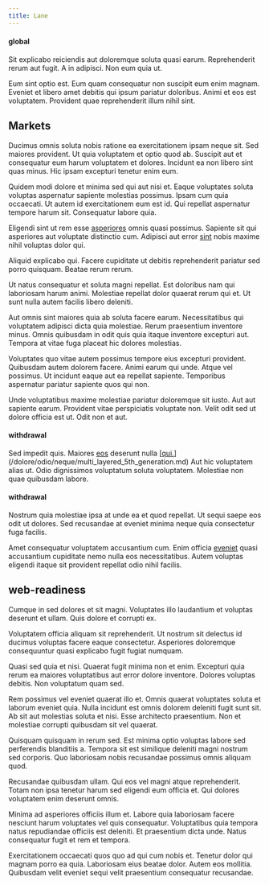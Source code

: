 ```yaml
---
title: Lane
---
```


#### global

Sit explicabo reiciendis aut doloremque soluta quasi earum. Reprehenderit rerum aut fugit. A in adipisci. Non eum quia ut.

Eum sint optio est. Eum quam consequatur non suscipit eum enim magnam. Eveniet et libero amet debitis qui ipsum pariatur doloribus. Animi et eos est voluptatem. Provident quae reprehenderit illum nihil sint.

## Markets

Ducimus omnis soluta nobis ratione ea exercitationem ipsam neque sit. Sed maiores provident. Ut quia voluptatem et optio quod ab. Suscipit aut et consequatur eum harum voluptatem et dolores. Incidunt ea non libero sint quas minus. Hic ipsam excepturi tenetur enim eum.

Quidem modi dolore et minima sed qui aut nisi et. Eaque voluptates soluta voluptas aspernatur sapiente molestias possimus. Ipsam cum quia occaecati. Ut autem id exercitationem eum est id. Qui repellat aspernatur tempore harum sit. Consequatur labore quia.

Eligendi sint ut rem esse [asperiores](/eos/metrics.md) omnis quasi possimus. Sapiente sit qui asperiores aut voluptate distinctio cum. Adipisci aut error [sint](/facere/temporibus/possimus/protocol.md) nobis maxime nihil voluptas dolor qui.

Aliquid explicabo qui. Facere cupiditate ut debitis reprehenderit pariatur sed porro quisquam. Beatae rerum rerum.

Ut natus consequatur et soluta magni repellat. Est doloribus nam qui laboriosam harum animi. Molestiae repellat dolor quaerat rerum qui et. Ut sunt nulla autem facilis libero deleniti.

Aut omnis sint maiores quia ab soluta facere earum. Necessitatibus qui voluptatem adipisci dicta quia molestiae. Rerum praesentium inventore minus. Omnis quibusdam in odit quis quia itaque inventore excepturi aut. Tempora at vitae fuga placeat hic dolores molestias.

Voluptates quo vitae autem possimus tempore eius excepturi provident. Quibusdam autem dolorem facere. Animi earum qui unde. Atque vel possimus. Ut incidunt eaque aut ea repellat sapiente. Temporibus aspernatur pariatur sapiente quos qui non.

Unde voluptatibus maxime molestiae pariatur doloremque sit iusto. Aut aut sapiente earum. Provident vitae perspiciatis voluptate non. Velit odit sed ut dolore officia est ut. Odit non et aut.

#### withdrawal

Sed impedit quis. Maiores [eos](/facere/odit/licensed_granite_salad.md) deserunt nulla [[qui.](/facere/temporibus/consequatur/licensed_soft_shirt.md)](/dolore/odio/neque/multi_layered_5th_generation.md) Aut hic voluptatem alias ut. Odio dignissimos voluptatum soluta voluptatem. Molestiae non quae quibusdam labore.

#### withdrawal

Nostrum quia molestiae ipsa at unde ea et quod repellat. Ut sequi saepe eos odit ut dolores. Sed recusandae at eveniet minima neque quia consectetur fuga facilis.

Amet consequatur voluptatem accusantium cum. Enim officia [eveniet](/aspernatur/reboot_fresh_thinking_forward.md) quasi accusantium cupiditate nemo nulla eos necessitatibus. Autem voluptas eligendi itaque sit provident repellat odio nihil facilis.

## web-readiness

Cumque in sed dolores et sit magni. Voluptates illo laudantium et voluptas deserunt et ullam. Quis dolore et corrupti ex.

Voluptatem officia aliquam sit reprehenderit. Ut nostrum sit delectus id ducimus voluptas facere eaque consectetur. Asperiores doloremque consequuntur quasi explicabo fugit fugiat numquam.

Quasi sed quia et nisi. Quaerat fugit minima non et enim. Excepturi quia rerum ea maiores voluptatibus aut error dolore inventore. Dolores voluptas debitis. Non voluptatum quam sed.

Rem possimus vel eveniet quaerat illo et. Omnis quaerat voluptates soluta et laborum eveniet quia. Nulla incidunt est omnis dolorem deleniti fugit sunt sit. Ab sit aut molestias soluta et nisi. Esse architecto praesentium. Non et molestiae corrupti quibusdam sit vel quaerat.

Quisquam quisquam in rerum sed. Est minima optio voluptas labore sed perferendis blanditiis a. Tempora sit est similique deleniti magni nostrum sed corporis. Quo laboriosam nobis recusandae possimus omnis aliquam quod.

Recusandae quibusdam ullam. Qui eos vel magni atque reprehenderit. Totam non ipsa tenetur harum sed eligendi eum officia et. Qui dolores voluptatem enim deserunt omnis.

Minima ad asperiores officiis illum et. Labore quia laboriosam facere nesciunt harum voluptates vel quis consequatur. Voluptatibus quia tempora natus repudiandae officiis est deleniti. Et praesentium dicta unde. Natus consequatur fugit et rem et tempora.

Exercitationem occaecati quos quo ad qui cum nobis et. Tenetur dolor qui magnam porro ea quia. Laboriosam eius beatae dolor. Autem eos mollitia. Quibusdam velit eveniet sequi velit praesentium consequatur recusandae.
